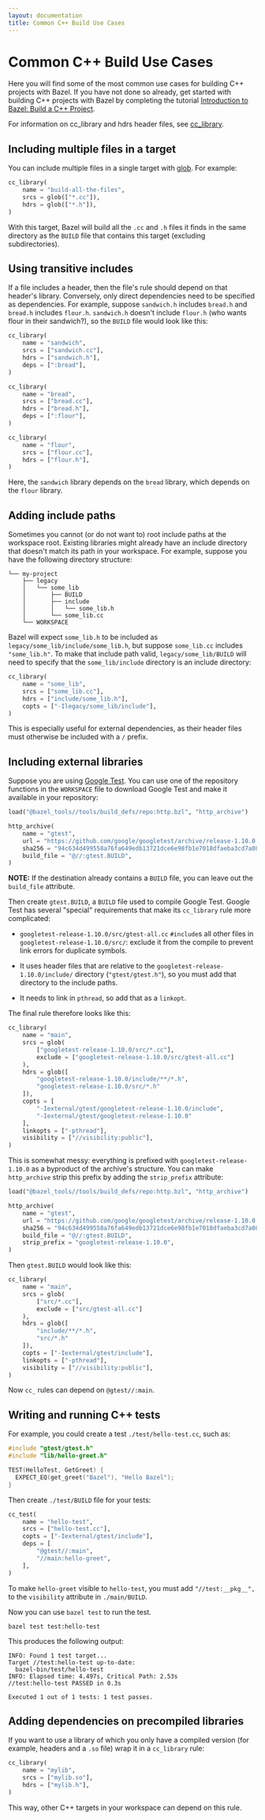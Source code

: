 ```yaml
---
layout: documentation
title: Common C++ Build Use Cases
---
```


# Common C++ Build Use Cases

Here you will find some of the most common use cases for building C++ projects
with Bazel. If you have not done so already, get started with building C++
projects with Bazel by completing the tutorial
[Introduction to Bazel: Build a C++ Project](tutorial/cpp.html).

For information on cc_library and hdrs header files, see
<a href="be/c-cpp.html#cc_library">cc_library</a>.

## Including multiple files in a target

You can include multiple files in a single target with
[glob](../be/functions.html#glob).
For example:

```python
cc_library(
    name = "build-all-the-files",
    srcs = glob(["*.cc"]),
    hdrs = glob(["*.h"]),
)
```

With this target, Bazel will build all the `.cc` and `.h` files it finds in the
same directory as the `BUILD` file that contains this target (excluding
subdirectories).

## Using transitive includes

If a file includes a header, then the file's rule should depend on that header's
library. Conversely, only direct dependencies need to be specified as
dependencies. For example, suppose `sandwich.h` includes `bread.h` and
`bread.h` includes `flour.h`. `sandwich.h` doesn't include `flour.h` (who wants
flour in their sandwich?), so the `BUILD` file would look like this:

```python
cc_library(
    name = "sandwich",
    srcs = ["sandwich.cc"],
    hdrs = ["sandwich.h"],
    deps = [":bread"],
)

cc_library(
    name = "bread",
    srcs = ["bread.cc"],
    hdrs = ["bread.h"],
    deps = [":flour"],
)

cc_library(
    name = "flour",
    srcs = ["flour.cc"],
    hdrs = ["flour.h"],
)
```

Here, the `sandwich` library depends on the `bread` library, which depends
on the `flour` library.

## Adding include paths

Sometimes you cannot (or do not want to) root include paths at the workspace
root. Existing libraries might already have an include directory that doesn't
match its path in your workspace. For example, suppose you have the following
directory structure:

```
└── my-project
    ├── legacy
    │   └── some_lib
    │       ├── BUILD
    │       ├── include
    │       │   └── some_lib.h
    │       └── some_lib.cc
    └── WORKSPACE
```

Bazel will expect `some_lib.h` to be included as
`legacy/some_lib/include/some_lib.h`, but suppose `some_lib.cc` includes
`"some_lib.h"`. To make that include path valid,
`legacy/some_lib/BUILD` will need to specify that the `some_lib/include`
directory is an include directory:

```python
cc_library(
    name = "some_lib",
    srcs = ["some_lib.cc"],
    hdrs = ["include/some_lib.h"],
    copts = ["-Ilegacy/some_lib/include"],
)
```

This is especially useful for external dependencies, as their header files
must otherwise be included with a `/` prefix.

## Including external libraries

Suppose you are using [Google Test](https://github.com/google/googletest). You
can use one of the repository functions in the `WORKSPACE` file to
download Google Test and make it available in your repository:

```python
load("@bazel_tools//tools/build_defs/repo:http.bzl", "http_archive")

http_archive(
    name = "gtest",
    url = "https://github.com/google/googletest/archive/release-1.10.0.zip",
    sha256 = "94c634d499558a76fa649edb13721dce6e98fb1e7018dfaeba3cd7a083945e91",
    build_file = "@//:gtest.BUILD",
)
```

**NOTE:** If the destination already contains a `BUILD` file, you can leave
out the `build_file` attribute.

Then create `gtest.BUILD`, a `BUILD` file used to compile Google Test.
Google Test has several "special" requirements that make its `cc_library` rule
more complicated:

*  `googletest-release-1.10.0/src/gtest-all.cc` `#include`s all other
   files in `googletest-release-1.10.0/src/`: exclude it from the
   compile to prevent link errors for duplicate symbols.

*  It uses header files that are relative to the
`googletest-release-1.10.0/include/` directory  (`"gtest/gtest.h"`), so you must
add that directory to the include paths.

*  It needs to link in `pthread`, so add that as a `linkopt`.

The final rule therefore looks like this:

```python
cc_library(
    name = "main",
    srcs = glob(
        ["googletest-release-1.10.0/src/*.cc"],
        exclude = ["googletest-release-1.10.0/src/gtest-all.cc"]
    ),
    hdrs = glob([
        "googletest-release-1.10.0/include/**/*.h",
        "googletest-release-1.10.0/src/*.h"
    ]),
    copts = [
        "-Iexternal/gtest/googletest-release-1.10.0/include",
        "-Iexternal/gtest/googletest-release-1.10.0"
    ],
    linkopts = ["-pthread"],
    visibility = ["//visibility:public"],
)
```

This is somewhat messy: everything is prefixed with `googletest-release-1.10.0`
as a byproduct of the archive's structure. You can make `http_archive` strip
this prefix by adding the `strip_prefix` attribute:

```python
load("@bazel_tools//tools/build_defs/repo:http.bzl", "http_archive")

http_archive(
    name = "gtest",
    url = "https://github.com/google/googletest/archive/release-1.10.0.zip",
    sha256 = "94c634d499558a76fa649edb13721dce6e98fb1e7018dfaeba3cd7a083945e91",
    build_file = "@//:gtest.BUILD",
    strip_prefix = "googletest-release-1.10.0",
)
```

Then `gtest.BUILD` would look like this:

```python
cc_library(
    name = "main",
    srcs = glob(
        ["src/*.cc"],
        exclude = ["src/gtest-all.cc"]
    ),
    hdrs = glob([
        "include/**/*.h",
        "src/*.h"
    ]),
    copts = ["-Iexternal/gtest/include"],
    linkopts = ["-pthread"],
    visibility = ["//visibility:public"],
)
```

Now `cc_` rules can depend on `@gtest//:main`.

## Writing and running C++ tests

For example, you could create a test `./test/hello-test.cc`, such as:

```cpp
#include "gtest/gtest.h"
#include "lib/hello-greet.h"

TEST(HelloTest, GetGreet) {
  EXPECT_EQ(get_greet("Bazel"), "Hello Bazel");
}
```

Then create `./test/BUILD` file for your tests:

```python
cc_test(
    name = "hello-test",
    srcs = ["hello-test.cc"],
    copts = ["-Iexternal/gtest/include"],
    deps = [
        "@gtest//:main",
        "//main:hello-greet",
    ],
)
```

To make `hello-greet` visible to `hello-test`, you must add
`"//test:__pkg__",` to the `visibility` attribute in `./main/BUILD`.

Now you can use `bazel test` to run the test.

```
bazel test test:hello-test
```

This produces the following output:

```
INFO: Found 1 test target...
Target //test:hello-test up-to-date:
  bazel-bin/test/hello-test
INFO: Elapsed time: 4.497s, Critical Path: 2.53s
//test:hello-test PASSED in 0.3s

Executed 1 out of 1 tests: 1 test passes.
```


## Adding dependencies on precompiled libraries

If you want to use a library of which you only have a compiled version (for
example, headers and a `.so` file) wrap it in a `cc_library` rule:

```python
cc_library(
    name = "mylib",
    srcs = ["mylib.so"],
    hdrs = ["mylib.h"],
)
```

This way, other C++ targets in your workspace can depend on this rule.
